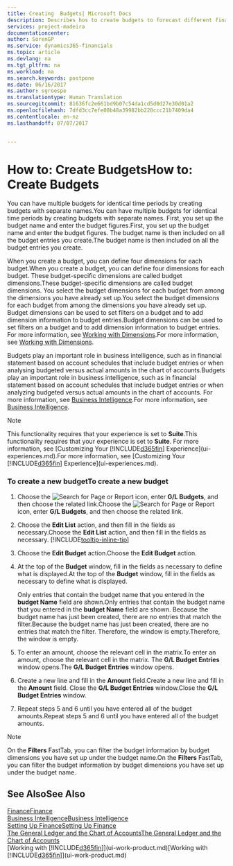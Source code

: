 ```yaml
---
title: Creating  Budgets| Microsoft Docs
description: Describes hos to create budgets to forecast different financial activities and assign dimensions for business intelligence purposes.
services: project-madeira
documentationcenter: 
author: SorenGP
ms.service: dynamics365-financials
ms.topic: article
ms.devlang: na
ms.tgt_pltfrm: na
ms.workload: na
ms.search.keywords: postpone
ms.date: 06/16/2017
ms.author: sgroespe
ms.translationtype: Human Translation
ms.sourcegitcommit: 81636fc2e661bd9b07c54da1cd5d0d27e30d01a2
ms.openlocfilehash: 7dfd3cc7efe00b48a39982bb220ccc21b7409da4
ms.contentlocale: en-nz
ms.lasthandoff: 07/07/2017


---
```

# <a name="how-to-create--budgets"></a><span data-ttu-id="75f9d-103">How to: Create  Budgets</span><span class="sxs-lookup"><span data-stu-id="75f9d-103">How to: Create  Budgets</span></span>
<span data-ttu-id="75f9d-104">You can have multiple budgets for identical time periods by creating budgets with separate names.</span><span class="sxs-lookup"><span data-stu-id="75f9d-104">You can have multiple budgets for identical time periods by creating budgets with separate names.</span></span> <span data-ttu-id="75f9d-105">First, you set up the budget name and enter the budget figures.</span><span class="sxs-lookup"><span data-stu-id="75f9d-105">First, you set up the budget name and enter the budget figures.</span></span> <span data-ttu-id="75f9d-106">The budget name is then included on all the budget entries you create.</span><span class="sxs-lookup"><span data-stu-id="75f9d-106">The budget name is then included on all the budget entries you create.</span></span>  

 <span data-ttu-id="75f9d-107">When you create a budget, you can define four dimensions for each budget.</span><span class="sxs-lookup"><span data-stu-id="75f9d-107">When you create a budget, you can define four dimensions for each budget.</span></span> <span data-ttu-id="75f9d-108">These budget\-specific dimensions are called budget dimensions.</span><span class="sxs-lookup"><span data-stu-id="75f9d-108">These budget\-specific dimensions are called budget dimensions.</span></span> <span data-ttu-id="75f9d-109">You select the budget dimensions for each budget from among the dimensions you have already set up.</span><span class="sxs-lookup"><span data-stu-id="75f9d-109">You select the budget dimensions for each budget from among the dimensions you have already set up.</span></span> <span data-ttu-id="75f9d-110">Budget dimensions can be used to set filters on a budget and to add dimension information to budget entries.</span><span class="sxs-lookup"><span data-stu-id="75f9d-110">Budget dimensions can be used to set filters on a budget and to add dimension information to budget entries.</span></span> <span data-ttu-id="75f9d-111">For more information, see [Working with Dimensions](finance-dimensions.md).</span><span class="sxs-lookup"><span data-stu-id="75f9d-111">For more information, see [Working with Dimensions](finance-dimensions.md).</span></span>

 <span data-ttu-id="75f9d-112">Budgets play an important role in business intelligence, such as in financial statement based on account schedules that include budget entries or when analysing budgeted versus actual amounts in the chart of accounts.</span><span class="sxs-lookup"><span data-stu-id="75f9d-112">Budgets play an important role in business intelligence, such as in financial statement based on account schedules that include budget entries or when analyzing budgeted versus actual amounts in the chart of accounts.</span></span> <span data-ttu-id="75f9d-113">For more information, see [Business Intelligence](bi.md).</span><span class="sxs-lookup"><span data-stu-id="75f9d-113">For more information, see [Business Intelligence](bi.md).</span></span>   

 > [!NOTE]  
>   <span data-ttu-id="75f9d-114">This functionality requires that your experience is set to **Suite**.</span><span class="sxs-lookup"><span data-stu-id="75f9d-114">This functionality requires that your experience is set to **Suite**.</span></span> <span data-ttu-id="75f9d-115">For more information, see [Customizing Your [!INCLUDE[d365fin](includes/d365fin_md.md)] Experience](ui-experiences.md).</span><span class="sxs-lookup"><span data-stu-id="75f9d-115">For more information, see [Customizing Your [!INCLUDE[d365fin](includes/d365fin_md.md)] Experience](ui-experiences.md).</span></span>  

### <a name="to-create-a-new-budget"></a><span data-ttu-id="75f9d-116">To create a new budget</span><span class="sxs-lookup"><span data-stu-id="75f9d-116">To create a new budget</span></span>  

1. <span data-ttu-id="75f9d-117">Choose the ![Search for Page or Report](media/ui-search/search_small.png "Search for Page or Report icon") icon, enter **G/L Budgets**, and then choose the related link.</span><span class="sxs-lookup"><span data-stu-id="75f9d-117">Choose the ![Search for Page or Report](media/ui-search/search_small.png "Search for Page or Report icon") icon, enter **G/L Budgets**, and then choose the related link.</span></span>  
2. <span data-ttu-id="75f9d-118">Choose the **Edit List** action, and then fill in the fields as necessary.</span><span class="sxs-lookup"><span data-stu-id="75f9d-118">Choose the **Edit List** action, and then fill in the fields as necessary.</span></span> [!INCLUDE[tooltip-inline-tip](includes/tooltip-inline-tip_md.md)]  
3. <span data-ttu-id="75f9d-119">Choose the **Edit Budget** action.</span><span class="sxs-lookup"><span data-stu-id="75f9d-119">Choose the **Edit Budget** action.</span></span>
4. <span data-ttu-id="75f9d-120">At the top of the **Budget** window, fill in the fields as necessary to define what is displayed.</span><span class="sxs-lookup"><span data-stu-id="75f9d-120">At the top of the **Budget** window, fill in the fields as necessary to define what is displayed.</span></span>  

    <span data-ttu-id="75f9d-121">Only entries that contain the budget name that you entered in the **budget Name** field are shown.</span><span class="sxs-lookup"><span data-stu-id="75f9d-121">Only entries that contain the budget name that you entered in the **budget Name** field are shown.</span></span> <span data-ttu-id="75f9d-122">Because the budget name has just been created, there are no entries that match the filter.</span><span class="sxs-lookup"><span data-stu-id="75f9d-122">Because the budget name has just been created, there are no entries that match the filter.</span></span> <span data-ttu-id="75f9d-123">Therefore, the window is empty.</span><span class="sxs-lookup"><span data-stu-id="75f9d-123">Therefore, the window is empty.</span></span>  
5. <span data-ttu-id="75f9d-124">To enter an amount, choose the relevant cell in the matrix.</span><span class="sxs-lookup"><span data-stu-id="75f9d-124">To enter an amount, choose the relevant cell in the matrix.</span></span> <span data-ttu-id="75f9d-125">The **G/L Budget Entries** window opens.</span><span class="sxs-lookup"><span data-stu-id="75f9d-125">The **G/L Budget Entries** window opens.</span></span>  
6. <span data-ttu-id="75f9d-126">Create a new line and fill in the **Amount** field.</span><span class="sxs-lookup"><span data-stu-id="75f9d-126">Create a new line and fill in the **Amount** field.</span></span> <span data-ttu-id="75f9d-127">Close the **G/L Budget Entries** window.</span><span class="sxs-lookup"><span data-stu-id="75f9d-127">Close the **G/L Budget Entries** window.</span></span>  
7. <span data-ttu-id="75f9d-128">Repeat steps 5 and 6 until you have entered all of the budget amounts.</span><span class="sxs-lookup"><span data-stu-id="75f9d-128">Repeat steps 5 and 6 until you have entered all of the budget amounts.</span></span>  

> [!NOTE]  
>  <span data-ttu-id="75f9d-129">On the **Filters** FastTab, you can filter the budget information by budget dimensions you have set up under the budget name.</span><span class="sxs-lookup"><span data-stu-id="75f9d-129">On the **Filters** FastTab, you can filter the budget information by budget dimensions you have set up under the budget name.</span></span>   

## <a name="see-also"></a><span data-ttu-id="75f9d-130">See Also</span><span class="sxs-lookup"><span data-stu-id="75f9d-130">See Also</span></span>
[<span data-ttu-id="75f9d-131">Finance</span><span class="sxs-lookup"><span data-stu-id="75f9d-131">Finance</span></span>](finance.md)  
[<span data-ttu-id="75f9d-132">Business Intelligence</span><span class="sxs-lookup"><span data-stu-id="75f9d-132">Business Intelligence</span></span>](bi.md)  
[<span data-ttu-id="75f9d-133">Setting Up Finance</span><span class="sxs-lookup"><span data-stu-id="75f9d-133">Setting Up Finance</span></span>](finance-setup-finance.md)  
[<span data-ttu-id="75f9d-134">The General Ledger and the Chart of Accounts</span><span class="sxs-lookup"><span data-stu-id="75f9d-134">The General Ledger and the Chart of Accounts</span></span>](finance-general-ledger.md)  
<span data-ttu-id="75f9d-135">[Working with [!INCLUDE[d365fin](includes/d365fin_md.md)]](ui-work-product.md)</span><span class="sxs-lookup"><span data-stu-id="75f9d-135">[Working with [!INCLUDE[d365fin](includes/d365fin_md.md)]](ui-work-product.md)</span></span>  


